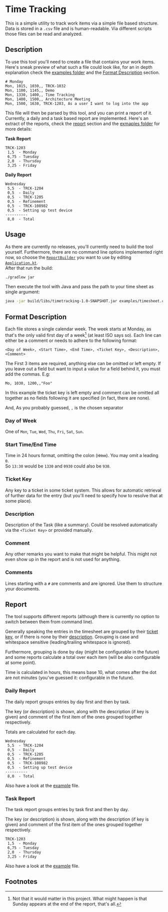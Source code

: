# Time Tracking

This is a simple utility to track work items via a simple file based structure.
Data is stored in a `.csv` file and is human-readable.
Via different scripts those files can be read and analyzed.

## Description

To use this tool you'll need to create a file that contains your work items.
Here's sneak preview of what such a file could look like,
for an in depth explanation check the [examples folder](examples)
and the [Format Description](#format-description) section.

```csv
# Monday
Mon, 1015, 1030,, TRCK-1032
Mon, 1100, 1145,, Demo
Mon, 1330, 1400,, Time Tracking
Mon, 1400, 1500,, Architecture Meeting
Mon, 1500, 1630, TRCK-1203, As a user I want to log into the app
```

This file will then be parsed by this tool, and you can print a report of it.
Currently, a daily and a task based report are implemented.
Here's an extract of the reports, check the [report](#Report) section
and the [exmaples folder](examples) for more details:

**Task Report**

```
TRCK-1203
 1,5  - Monday
 6,75 - Tuesday
 2,0  - Thursday
 3,25 - Friday
```

**Daily Report**

```
Wednesday
 5,5  - TRCK-1204
 0,5  - Daily
 0,5  - TRCK-1205
 0,5  - Refinement
 0,5  - TRCK-108982
 0,5  - Setting up test device
----------
 8,0  - Total
```

## Usage

As there are currently no releases, you'll currently need to build the tool yourself.
Furthermore, there are no command line options implemented right now, so choose the
[`ReportBuilder`](src/main/kotlin/com/johannesdoll/timetracking/report/ReportBuilder.kt)
you want to use by editing [`Application.kt`](src/main/kotlin/com/johannesdoll/timetracking/Application.kt).  
After that run the build:

```bash
./gradlew jar
```

Then execute the tool with Java and pass the path to your time sheet as single argument:

```bash
java -jar build/libs/timetracking-1.0-SNAPSHOT.jar examples/timesheet.csv
```

## Format Description

Each file stores a single calendar week.
The week starts at Monday, as that's the only valid first day of a week[^start-of-week] (at least ISO says so).
Each line can either be a comment or needs to adhere to the following format:

```
<Day of Week>, <Start Time>, <End Time>, <Ticket Key>, <Description>, <Comment>
```

The First 3 items are required, anything else can be omitted or left empty.
If you leave out a field but want to input a value for a field behind it, you must add the commas.
E.g:
```
Mo, 1030, 1200,,"Foo"
```
In this example the ticket key is left empty and comment can be omitted all together as no fields following it are specified (in fact, there are none).

And, As you probably guessed, `,` is the chosen separator

### Day of Week

One of `Mon`, `Tue`, `Wed`, `Thu`, `Fri`, `Sat`, `Sun`.

### Start Time/End Time
Time in 24 hours format, omitting the colon (`HHmm`).
You may omit a leading `0`.  
So `13:30` would be `1330` and `0930` could also be `930`.

### Ticket Key

Any key to a ticket in some ticket system.
This allows for automatic retrieval of further data for the entry
(but you'll need to specify how to resolve that at some place).

### Description

Description of the Task (like a summary).
Could be resolved automatically via the `<Ticket Key>` or provided manually.

### Comment

Any other remarks you want to make that might be helpful.
This might not even show up in the report and is not used for anything.

### Comments

Lines starting with a `#` are comments and are ignored.
Use them to structure your documents.

## Report

The tool supports different reports (although there is currently no option to switch between them from command line).

Generally speaking the entries in the timesheet are grouped by their [ticket key](#ticket-key),
or if there is none by their [description](#description).
Grouping is case and whitespace sensitive (leading/trailing whitespace is ignored).

Furthermore, grouping is done by day (might be configurable in the future)
and some reports calculate a total over each item (will be also configurable at some point).

Time is calculated in hours, this means base 10, what comes after the dot are not minutes
(you've guessed it: configurable in the future).

### Daily Report

The daily report groups entries by day first and then by task.

The key (or description) is shown, along with the description (if key is given) and comment
of the first item of the ones grouped together respectively.

Totals are calculated for each day.

```
Wednesday
 5,5  - TRCK-1204
 0,5  - Daily
 0,5  - TRCK-1205
 0,5  - Refinement
 0,5  - TRCK-108982
 0,5  - Setting up test device
----------
 8,0  - Total
```

Also have a look at the [example](examples/daily.report) file.

### Task Report

The task report groups entries by task first and then by day.

The key (or description) is shown, along with the description (if key is given) and comment
of the first item of the ones grouped together respectively.

```
TRCK-1203
 1,5  - Monday
 6,75 - Tuesday
 2,0  - Thursday
 3,25 - Friday
```

Also have a look at the [example](examples/task.report) file.

## Footnotes

[^start-of-week]: Not that it would matter in this project. What might happen is that Sunday appears at the end of the
report, that's all.